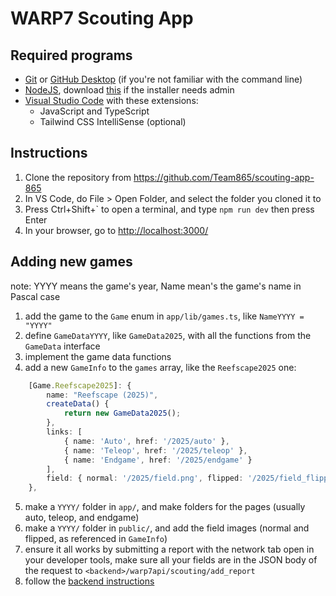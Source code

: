 # WARP7 Scouting App

## Required programs

- [Git](https://git-scm.org/download) or [GitHub Desktop](https://desktop.github.com/download/) (if you're not familiar with the command line)
- [NodeJS](https://nodejs.org), download [this](https://nodejs.org/dist/v22.13.1/node-v22.13.1-win-x64.zip) if the installer needs admin
- [Visual Studio Code](https://code.visualstudio.com) with these extensions:
  - JavaScript and TypeScript
  - Tailwind CSS IntelliSense (optional)
  
## Instructions

1. Clone the repository from https://github.com/Team865/scouting-app-865
2. In VS Code, do File > Open Folder, and select the folder you cloned it to
3. Press Ctrl+Shift+\` to open a terminal, and type `npm run dev` then press Enter
4. In your browser, go to [http://localhost:3000/]()

## Adding new games

note: YYYY means the game's year, Name mean's the game's name in Pascal case

1. add the game to the `Game` enum in `app/lib/games.ts`, like `NameYYYY = "YYYY"`
2. define `GameDataYYYY`, like `GameData2025`, with all the functions from the `GameData` interface
3. implement the game data functions
4. add a new `GameInfo` to the `games` array, like the `Reefscape2025` one:
```typescript
    [Game.Reefscape2025]: {
        name: "Reefscape (2025)",
        createData() {
            return new GameData2025();
        },
        links: [
            { name: 'Auto', href: '/2025/auto' },
            { name: 'Teleop', href: '/2025/teleop' },
            { name: 'Endgame', href: '/2025/endgame' }
        ],
        field: { normal: '/2025/field.png', flipped: '/2025/field_flipped.png' }
    },
```
5. make a `YYYY/` folder in `app/`, and make folders for the pages (usually auto, teleop, and endgame)
6. make a `YYYY/` folder in `public/`, and add the field images (normal and flipped, as referenced in `GameInfo`)
7. ensure it all works by submitting a report with the network tab open in your developer tools, make sure all your
   fields are in the JSON body of the request to `<backend>/warp7api/scouting/add_report`
8. follow the [backend instructions](https://github.com/Team865/scouting-backend-865)
